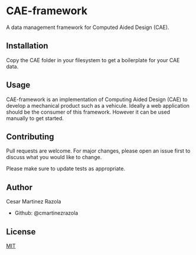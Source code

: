 # CAE-framework

A data management framework for Computed Aided Design (CAE).

## Installation

Copy the CAE folder in your filesystem to get a boilerplate for your CAE data.

## Usage

CAE-framework is an implementation of Computing Aided Design (CAE) to develop a mechanical product such as a vehicule.
Ideally a web application should be the consumer of this framework. However it can be used manually to get started.

## Contributing

Pull requests are welcome. For major changes, please open an issue first
to discuss what you would like to change.

Please make sure to update tests as appropriate.

## Author

Cesar Martinez Razola

- Github: @cmartinezrazola

## License

[MIT](https://choosealicense.com/licenses/mit/)
